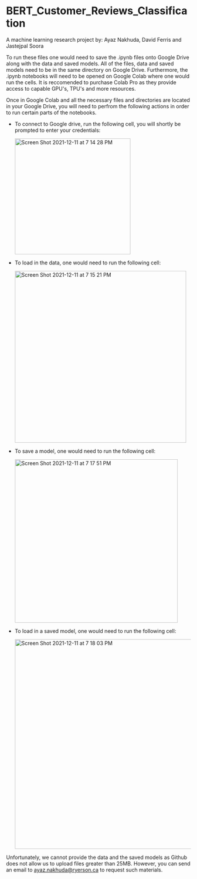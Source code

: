 # BERT_Customer_Reviews_Classification
A machine learning research project by: Ayaz Nakhuda, David Ferris and Jastejpal Soora 



To run these files one would need to save the .ipynb files onto Google Drive along with the data and saved models. All of the files, data and saved models need to be in the same directory on Google Drive. Furthermore, the .ipynb notebooks will need to be opened on Google Colab where one would run the cells. It is reccomended to purchase Colab Pro as they provide access to capable GPU's, TPU's and more resources. 


Once in Google Colab and all the necessary files and directories are located in your Google Drive, you will need to perfrom the following actions in order to run certain parts of the notebooks. 


- To connect to Google drive, run the following cell, you will shortly be prompted to enter your credentials:


  <img width="315" alt="Screen Shot 2021-12-11 at 7 14 28 PM" src="https://user-images.githubusercontent.com/63979892/145695724-8bea5f06-2ec9-4a26-8ba6-512d617dd656.png">





- To load in the data, one would need to run the following cell:


  <img width="467" alt="Screen Shot 2021-12-11 at 7 15 21 PM" src="https://user-images.githubusercontent.com/63979892/145695728-c84a803a-82b8-49bf-9ca2-14ee6def7809.png">





- To save a model, one would need to run the following cell:


  <img width="444" alt="Screen Shot 2021-12-11 at 7 17 51 PM" src="https://user-images.githubusercontent.com/63979892/145695802-ead1a7ea-49b4-4af4-86c7-f805226c9d4a.png">





- To load in a saved model, one would need to run the following cell:
 

  <img width="570" alt="Screen Shot 2021-12-11 at 7 18 03 PM" src="https://user-images.githubusercontent.com/63979892/145695809-93bffff0-5a83-4a96-a3a0-f478761549e2.png">





Unfortunately, we cannot provide the data and the saved models as Github does not allow us to upload files greater than 25MB. However, you can send an email to ayaz.nakhuda@ryerson.ca to request such materials. 
